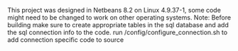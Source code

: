 This project was designed in Netbeans 8.2 on Linux 4.9.37-1,
some code might need to be changed to work on other operating systems.
Note:
    Before building make sure to create appropriate tables in the sql database and add the sql connection info to the code.
    run /config/configure_connection.sh to add connection specific code to source 